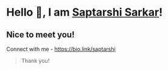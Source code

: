 # Hello 👋, I am [Saptarshi Sarkar](http://github.com/SaptarshiSarkar12/)!
## Nice to meet you!
Connect with me - https://bio.link/saptarshi

> Thank you!
